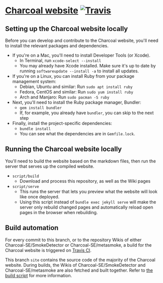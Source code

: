 # [Charcoal website](https://charcoal-se.org/) [![Travis](https://img.shields.io/travis/Charcoal-SE/charcoal-se.github.io.svg?style=flat-square)](https://travis-ci.org/Charcoal-SE/charcoal-se.github.io)

## Setting up the Charcoal website locally

Before you can develop and contribute to the Charcoal website, you'll need to install the relevant packages and dependencies.
- If you're on a Mac, you'll need to install Developer Tools (or Xcode).
    - In Terminal, run `xcode-select --install`
    - You may already have Xcode installed. Make sure it's up to date by running `softwareupdate --install -a` to install all updates.
- If you're on a Linux, you can install Ruby from your package management system:
    - Debian, Ubuntu and similar: Run `sudo apt install ruby`
    - Fedora, CentOS and similar: Run `sudo yum install ruby`
    - Arch and Manjaro: Run `sudo pacman -S ruby`
- Next, you'll need to install the Ruby package manager, Bundler:
    - `gem install bundler`
    - If, for example, you already have `bundler`, you can skip to the next step
- Finally, install the project-specific dependencies: 
    - `bundle install`
    - You can see what the dependencies are in `Gemfile.lock`.

## Running the Charcoal website locally
You'll need to build the website based on the markdown files, then run the server that serves up the compiled website.
- `script/build`
    - Download and process this repository, as well as the Wiki pages
- `script/serve`
    - This runs the server that lets you preview what the website will look like once deployed.
    - Using this script instead of `bundle exec jekyll serve` will make the server only rebuild changed pages and automatically reload open pages in the browser when rebuilding.

## Build automation
For every commit to this branch, or to the repository Wikis of either Charcoal-SE/SmokeDetector or Charcoal-SE/metasmoke, a build for the Charcoal website is triggered on [Travis CI](https://travis-ci.org/Charcoal-SE/charcoal-se.github.io).

This branch `site` contains the source code of the majority of the Charcoal website. During builds, the Wikis of Charcoal-SE/SmokeDetector and Charcoal-SE/metasmoke are also fetched and built together. Refer to [the build script](script/build) for more information.
